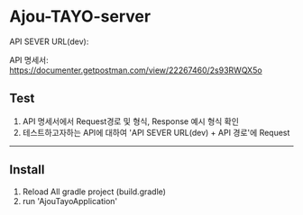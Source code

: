# Ajou-TAYO-server

API SEVER URL(dev): 

API 명세서:  
https://documenter.getpostman.com/view/22267460/2s93RWQX5o 

## Test
1. API 명세서에서 Request경로 및 형식, Response 예시  형식 확인
2. 테스트하고자하는 API에 대하여 'API SEVER URL(dev) + API 경로'에 Request


---

## Install
1. Reload All gradle project (build.gradle)
2. run 'AjouTayoApplication'


